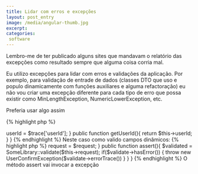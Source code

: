 ```yaml
---
title: Lidar com erros e excepções
layout: post_entry
image: /media/angular-thumb.jpg
excerpt:
categories:
 software
---
```


Lembro-me de ter publicado alguns sites que mandavam o relatório das excepções como resultado sempre que alguma coisa corria mal.

Eu utilizo excepções para lidar com erros e validações da aplicação. Por exemplo, para validação de entrade de dados (classes DTO que uso e populo dinamicamente com funções auxiliares e alguma refactoração) eu não vou criar uma excepção diferente para cada tipo de erro que possa existir como MinLengthException, NumericLowerException, etc.

Preferia usar algo assim

{% highlight php %}
<?php

class UserConfirmException : Exception {
	protected $userId;

	public function __construct($trace) {
		$this->userId = $trace['userId'];
	}

	public function getUserId(){
		return $this->userId;
	}
}
{% endhighlight %}

Neste caso como valido campos dinâmicos:

{% highlight php %}
<?php

class UserService : BaseRest {
	
	public function confirm(){

	}
}
{% endhighlight %}


{% highlight php %}
<?php

class UserConfirmValidator : AbstractValidator {
	
	public function __construct($request) {
		$this->request = $request;
	}

	public function assert(){
		$validated = SomeLibrary::validate($this->request);
		if($validate->hasError()) {
			throw new UserConfirmException($validate->errorTrace())
		}
	}
}
{% endhighlight %}

O método assert vai invocar a excepção